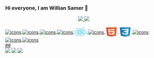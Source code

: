 ### Hi everyone, I am Willian Samer 👋

<div align="center">
  <a href="https://github.com/williansamer">
  <img height="180em" src="https://github-readme-stats.vercel.app/api?username=williansamer&show_icons=true&theme=dracula&include_all_commits=true&count_private=true"/>
  <img height="180em" src="https://github-readme-stats.vercel.app/api/top-langs/?username=williansamer&layout=compact&langs_count=7&theme=dracula"/>
</div>
  <div style="display: inline_block"><br>
  <img align="center" alt="icons" height="30" width="40" src="https://cdn.jsdelivr.net/gh/devicons/devicon/icons/nodejs/nodejs-original.svg">
  <img align="center" alt="icons" height="30" width="40" src="https://cdn.jsdelivr.net/gh/devicons/devicon/icons/express/express-original.svg">
  <img align="center" alt="icons" height="30" width="40" src="https://cdn.jsdelivr.net/gh/devicons/devicon/icons/socketio/socketio-original.svg">
  <img align="center" alt="icons" height="30" width="40" src="https://cdn.jsdelivr.net/gh/devicons/devicon/icons/mongodb/mongodb-original.svg">
  <img align="center" alt="icons" height="30" width="40" src="https://raw.githubusercontent.com/devicons/devicon/master/icons/react/react-original.svg">
  <img align="center" alt="icons" height="30" width="40" src="https://upload.wikimedia.org/wikipedia/commons/thumb/3/3b/Javascript_Logo.png/640px-Javascript_Logo.png">
  <img align="center" alt="icons" height="30" width="40" src="https://raw.githubusercontent.com/devicons/devicon/master/icons/html5/html5-original.svg">
  <img align="center" alt="icons" height="30" width="40" src="https://raw.githubusercontent.com/devicons/devicon/master/icons/css3/css3-original.svg">
  <img align="center" alt="icons" height="30" width="40" src="https://cdn.jsdelivr.net/gh/devicons/devicon/icons/bootstrap/bootstrap-original.svg">
  <img align="center" alt="icons" height="30" width="40" src="https://upload.wikimedia.org/wikipedia/commons/1/17/GraphQL_Logo.svg">
  <img align="center" alt="icons" height="30" width="40" src="https://cdn.worldvectorlogo.com/logos/typescript.svg">
</div>
  ##
 
<div>
  <a href = "mailto:willian.samer@gmail.com"><img src="https://img.shields.io/badge/-Gmail-%23333?style=for-the-badge&logo=gmail&logoColor=white" target="_blank"></a>
  <a href="https://www.linkedin.com/in/willian-samer-oliveira-796ab3221/" target="_blank"><img src="https://img.shields.io/badge/-LinkedIn-%230077B5?style=for-the-badge&logo=linkedin&logoColor=white" target="_blank"></a> 
  <a href="https://willweb-v2.herokuapp.com/" target="_blank"><img src="https://img.shields.io/badge/Heroku-430098?style=for-the-badge&logo=heroku&logoColor=white" target="_blank"></a> 
</div>

